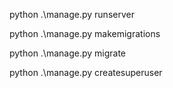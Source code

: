 python .\manage.py runserver


python .\manage.py makemigrations

python .\manage.py migrate

python .\manage.py createsuperuser
